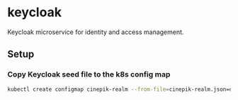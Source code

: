# keycloak

Keycloak microservice for identity and access management.

## Setup

### Copy Keycloak seed file to the k8s config map

```bash
kubectl create configmap cinepik-realm --from-file=cinepik-realm.json=data/cinepik-realm.json
```
